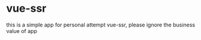 # vue-ssr
this is a simple app for personal attempt vue-ssr, please ignore the business value of app

